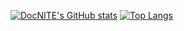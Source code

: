 [![DocNITE's GitHub stats](https://github-readme-stats.vercel.app/api?username=DocNITE&theme=dark&show_icons=true&bg_color=00000000&hide_border=true)](https://github.com/anuraghazra/github-readme-stats)
[![Top Langs](https://github-readme-stats.vercel.app/api/top-langs/?username=DocNITE&theme=dark&layout=compact&show_icons=true&bg_color=00000000&hide_border=true)](https://github.com/anuraghazra/github-readme-stats)
